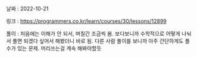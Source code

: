 날짜 : 2022-10-21

링크 : https://programmers.co.kr/learn/courses/30/lessons/12899

풀이 :
처음에는 이해가 안 되서, 며칠간 조금씩 봄.
보다보니까 수학적으로 어떻게 나눠서 풀면 되겠다 싶어서 해봤더니 바로 됨.
다른 사람 풀이를 보니까 아주 간단하게도 풀 수가 있는 문제.
머리쓰는걸 계속 해봐야할듯
